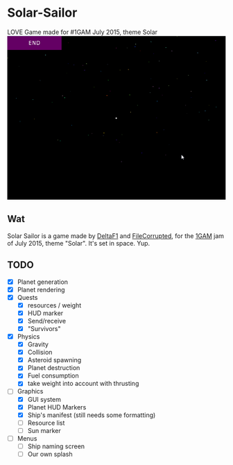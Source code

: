 # Solar-Sailor
LOVE Game made for #1GAM July 2015, theme Solar
![planet generation](capture/planetdrawdistance.gif)
## Wat
Solar Sailor is a game made by [DeltaF1](http://twitter.com/starhoppergames) and [FileCorrupted](http://twitter.com/filecorruptedgm), for the [1GAM](http://www.onegameamonth.com/)
jam of July 2015, theme "Solar". It's set in space. Yup.

## TODO
- [x] Planet generation
- [x] Planet rendering
- [x] Quests
  - [x] resources / weight
  - [x] HUD marker
  - [x] Send/receive
  - [x] "Survivors"
- [x] Physics
  - [x] Gravity
  - [x] Collision
  - [x] Asteroid spawning
  - [x] Planet destruction
  - [x] Fuel consumption
  - [x] take weight into account with thrusting
- [ ] Graphics
  - [x] GUI system
  - [x] Planet HUD Markers
  - [x] Ship's manifest (still needs some formatting)
  - [ ] Resource list
  - [ ] Sun marker
- [ ] Menus
  - [ ] Ship naming screen
  - [ ] Our own splash
